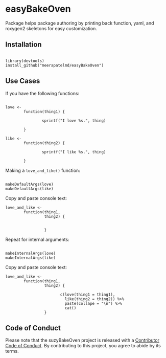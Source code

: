 # easyBakeOven  

Package helps package authoring by printing back function, yaml, and roxygen2 skeletons for easy customization.  


## Installation  

```  

library(devtools)  
install_github("meerapatelmd/easyBakeOven")  

```  

## Use Cases  

If you have the following functions:  

```

love <- 
        function(thing1) {
                
                sprintf("I love %s.", thing)
                
        }

like <- 
        function(thing2) {
                
                sprintf("I like %s.", thing)
                
        }

```

Making a `love_and_like()` function:   

```  

makeDefaultArgs(love)  
makeDefaultArgs(like)  

```

Copy and paste console text:  

```  
love_and_like <-
        function(thing1,
                 thing2) {
                 
                 
                 }
```  

Repeat for internal arguments:  

```  

makeInternalArgs(love)  
makeInternalArgs(like)  

```

Copy and paste console text:  

```  
love_and_like <-
        function(thing1,
                 thing2) {
                 
                        c(love(thing1 = thing1),
                          like(thing2 = thing2)) %>%
                          paste(collape = "\n") %>%
                          cat()
                 }
```  


## Code of Conduct

  Please note that the suzyBakeOven project is released with a [Contributor Code of Conduct](https://contributor-covenant.org/version/2/0/CODE_OF_CONDUCT.html). By contributing to this project, you agree to abide by its terms.
